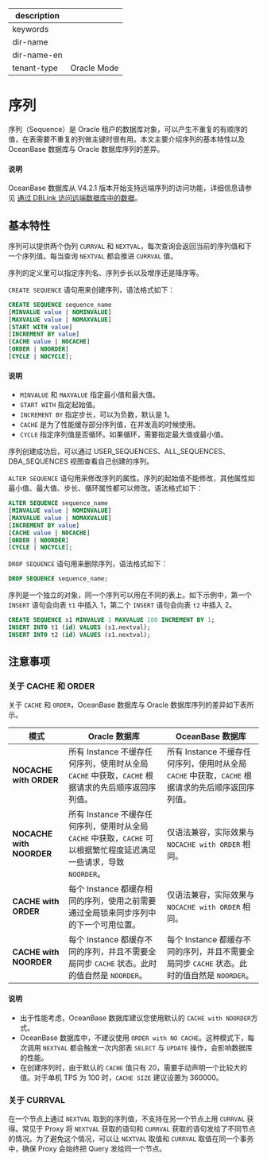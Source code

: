 |description||
|---|---|
|keywords||
|dir-name||
|dir-name-en||
|tenant-type|Oracle Mode|

# 序列

序列（Sequence）是 Oracle 租户的数据库对象，可以产生不重复的有顺序的值，在表需要不重复的列做主键时很有用。本文主要介绍序列的基本特性以及 OceanBase 数据库与 Oracle 数据库序列的差异。

<main id="notice" type='explain'>
  <h4>说明</h4>
  <p>OceanBase 数据库从 V4.2.1 版本开始支持远端序列的访问功能，详细信息请参见 <a href="../../../../300.database-object-management/200.manage-object-of-oracle-mode/1000.manage-dblink-of-oracle-mode/300.access-a-remote-database-by-a-dblink-of-oracle-mode.md">通过 DBLink 访问远端数据库中的数据</a>。</p>
</main>

## 基本特性

序列可以提供两个伪列 `CURRVAL` 和 `NEXTVAL`，每次查询会返回当前的序列值和下一个序列值。每当查询 `NEXTVAL` 都会推进 `CURRVAL` 值。

序列的定义里可以指定序列名、序列步长以及增序还是降序等。

`CREATE SEQUENCE` 语句用来创建序列，语法格式如下：

```sql
CREATE SEQUENCE sequence_name
[MINVALUE value | NOMINVALUE]
[MAXVALUE value | NOMAXVALUE]
[START WITH value]
[INCREMENT BY value]
[CACHE value | NOCACHE]
[ORDER | NOORDER]
[CYCLE | NOCYCLE];
```

  <main id="notice" type='explain'>
    <h4>说明</h4>
    <ul>
    <li><code>MINVALUE</code> 和 <code>MAXVALUE</code> 指定最小值和最大值。</li>
    <li><code>START WITH</code> 指定起始值。</li>
    <li><code>INCREMENT BY</code> 指定步长，可以为负数，默认是 1。</li>
    <li><code>CACHE</code> 是为了性能缓存部分序列值，在并发高的时候使用。</li>
    <li><code>CYCLE</code> 指定序列值是否循环。如果循环，需要指定最大值或最小值。</li>
    </ul>
  </main>

序列创建成功后，可以通过 USER_SEQUENCES、ALL_SEQUENCES、DBA_SEQUENCES 视图查看自己创建的序列。

`​ALTER SEQUENCE` 语句用来修改序列的属性。序列的起始值不能修改，其他属性如最小值、最大值、步长、循环属性都可以修改。语法格式如下：

```sql
ALTER SEQUENCE sequence_name
[MINVALUE value | NOMINVALUE]
[MAXVALUE value | NOMAXVALUE]
[INCREMENT BY value]
[CACHE value | NOCACHE]
[ORDER | NOORDER]
[CYCLE | NOCYCLE];
```

`DROP SEQUENCE` 语句用来删除序列，语法格式如下：

```sql
DROP SEQUENCE sequence_name;
```

序列是一个独立的对象，同一个序列可以用在不同的表上。如下示例中，第一个 `INSERT` 语句会向表 `t1` 中插入 1，第二个 `INSERT` 语句会向表 `t2` 中插入 2。

```sql
CREATE SEQUENCE s1 MINVALUE 1 MAXVALUE 100 INCREMENT BY 1;
INSERT INTO t1 (id) VALUES (s1.nextval);
INSERT INTO t2 (id) VALUES (s1.nextval);
```

## 注意事项 

### 关于 CACHE 和 ORDER 

关于 `CACHE` 和 `ORDER`，OceanBase 数据库与 Oracle 数据库序列的差异如下表所示。


|          **模式**          |                                **Oracle 数据库**                                 |                       **OceanBase 数据库**                        |
|--------------------------|-------------------------------------------------------------------------------|----------------------------------------------------------------|
| **NOCACHE with ORDER**   | 所有 Instance 不缓存任何序列，使用时从全局 `CACHE` 中获取，`CACHE` 根据请求的先后顺序返回序列值。                | 所有 Instance 不缓存任何序列，使用时从全局 `CACHE` 中获取，`CACHE` 根据请求的先后顺序返回序列值。 |
| **NOCACHE with NOORDER** | 所有 Instance 不缓存任何序列，使用时从全局 `CACHE` 中获取，`CACHE` 可以根据繁忙程度延迟满足一些请求，导致 `NOORDER`。 | 仅语法兼容，实际效果与 `NOCACHE with ORDER` 相同。                           |
| **CACHE with ORDER**     | 每个 Instance 都缓存相同的序列，使用之前需要通过全局锁来同步序列中的下一个可用位置。                               | 仅语法兼容，实际效果与 `NOCACHE with ORDER` 相同。                           |
| **CACHE with NOORDER**   | 每个 Instance 都缓存不同的序列，并且不需要全局同步 `CACHE` 状态。此时的值自然是 `NOORDER`。                  | 每个 Instance 都缓存不同的序列，并且不需要全局同步 `CACHE` 状态。此时的值自然是 `NOORDER`。   |


  <main id="notice" type='explain'>
    <h4>说明</h4>
    <ul>
    <li>出于性能考虑，OceanBase 数据库建议您使用默认的 <code>CACHE with NOORDER</code>方式。</li>
    <li>OceanBase 数据库中，不建议使用 <code>ORDER with NO CACHE</code>。这种模式下，每次调用 <code>NEXTVAL</code> 都会触发一次内部表 <code>SELECT</code> 与 <code>UPDATE</code> 操作，会影响数据库的性能。</li>
    <li>在创建序列时，由于默认的 <code>CACHE</code> 值只有 20，需要手动声明一个比较大的值。对于单机 TPS 为 100 时，<code>CACHE SIZE</code> 建议设置为 360000。</li>
    </ul>
  </main>

### 关于 CURRVAL 

在一个节点上通过 `NEXTVAL` 取到的序列值，不支持在另一个节点上用 `CURRVAL` 获得。常见于 Proxy 将 `NEXTVAL` 获取的语句和 `CURRVAL` 获取的语句发给了不同节点的情况。为了避免这个情况，可以让 `NEXTVAL` 取值和 `CURRVAL` 取值在同一个事务中，确保 Proxy 会始终把 Query 发给同一个节点。
